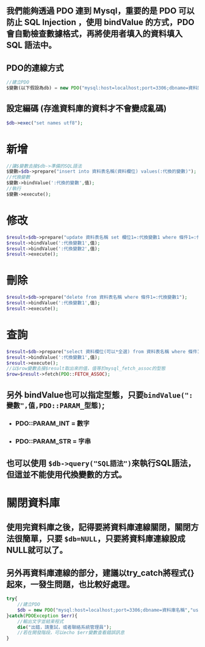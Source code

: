 ## 我們能夠透過 PDO 連到 Mysql，重要的是 PDO 可以防止 SQL Injection ，使用 bindValue 的方式，PDO 會自動檢查數據格式，再將使用者填入的資料填入 SQL 語法中。

## PDO的連線方式
```php
//建立PDO
$變數(以下假設為db) = new PDO("mysql:host=localhost;port=3306;dbname=資料庫名稱","username","password");
```

## 設定編碼 (存進資料庫的資料才不會變成亂碼)

```php
$db->exec("set names utf8");
```

# 新增
```php
//讓$變數去接$db->準備的SQL語法
$變數=$db->prepare("insert into 資料表名稱(資料欄位) values(:代換的變數)");
//代換變數
$變數->bindValue(':代換的變數',值);
//執行
$變數->execute();
```

# 修改
```php
$result=$db->prepare("update 資料表名稱 set 欄位1=:代換變數1 where 條件1=:代換變數2");
$result->bindValue(':代換變數1',值);
$result->bindValue(':代換變數2',值);
$result->execute();
```

# 刪除 
```php
$result=$db->prepare("delete from 資料表名稱 where 條件1=:代換變數1");
$result->bindValue(':代換變數1',值);
$result->execute();
```

# 查詢

```php
$result=$db->prepare("select 資料欄位(可以*全選) from 資料表名稱 where 條件1=:代換變數1");
$result->bindValue(':代換變數1',值);
$result->execute();
//以$row變數去接$result取出來的值，值等於mysql_fetch_assoc的型態
$row=$result->fetch(PDO::FETCH_ASSOC);
```

## 另外 bindValue也可以指定型態，只要`bindValue(":變數",值,PDO::PARAM_型態)`;
* ### PDO::PARAM_INT = 數字
* ### PDO::PARAM_STR = 字串

## 也可以使用 `$db->query("SQL語法")`來執行SQL語法，但這並不能使用代換變數的方式。

# 關閉資料庫

## 使用完資料庫之後，記得要將資料庫連線關閉，關閉方法很簡單，只要 `$db=NULL`，只要將資料庫連線設成NULL就可以了。

## 另外再資料庫連線的部分，建議以try_catch將程式{}起來，一發生問題，也比較好處理。
```php
try{
    //建立PDO
    $db = new PDO("mysql:host=localhost;port=3306;dbname=資料庫名稱","username","password");
}catch(PDOException $err){
    //輸出文字並結束程式
    die("出錯，請重試，或者聯絡系統管理員");
    //若在開發階段，可以echo $err變數查看錯誤訊息
}
```